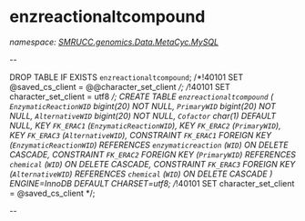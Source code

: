 ﻿# enzreactionaltcompound
_namespace: [SMRUCC.genomics.Data.MetaCyc.MySQL](./index.md)_

--
 
 DROP TABLE IF EXISTS `enzreactionaltcompound`;
 /*!40101 SET @saved_cs_client = @@character_set_client */;
 /*!40101 SET character_set_client = utf8 */;
 CREATE TABLE `enzreactionaltcompound` (
 `EnzymaticReactionWID` bigint(20) NOT NULL,
 `PrimaryWID` bigint(20) NOT NULL,
 `AlternativeWID` bigint(20) NOT NULL,
 `Cofactor` char(1) DEFAULT NULL,
 KEY `FK_ERAC1` (`EnzymaticReactionWID`),
 KEY `FK_ERAC2` (`PrimaryWID`),
 KEY `FK_ERAC3` (`AlternativeWID`),
 CONSTRAINT `FK_ERAC1` FOREIGN KEY (`EnzymaticReactionWID`) REFERENCES `enzymaticreaction` (`WID`) ON DELETE CASCADE,
 CONSTRAINT `FK_ERAC2` FOREIGN KEY (`PrimaryWID`) REFERENCES `chemical` (`WID`) ON DELETE CASCADE,
 CONSTRAINT `FK_ERAC3` FOREIGN KEY (`AlternativeWID`) REFERENCES `chemical` (`WID`) ON DELETE CASCADE
 ) ENGINE=InnoDB DEFAULT CHARSET=utf8;
 /*!40101 SET character_set_client = @saved_cs_client */;
 
 --




